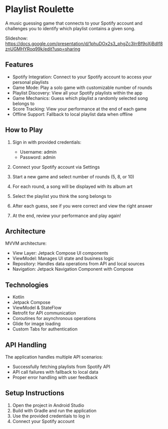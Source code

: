 # Playlist Roulette

A music guessing game that connects to your Spotify account and challenges you to identify which playlist contains a given song.

Slideshow: https://docs.google.com/presentation/d/1phuDOx2s3_phgZc3lrrBf9oXjBdIf8znUGMHYRoq99k/edit?usp=sharing

## Features

- Spotify Integration: Connect to your Spotify account to access your personal playlists
- Game Mode: Play a solo game with customizable number of rounds
- Playlist Discovery: View all your Spotify playlists within the app
- Game Mechanics: Guess which playlist a randomly selected song belongs to
- Score Tracking: View your performance at the end of each game
- Offline Support: Fallback to local playlist data when offline

## How to Play

1. Sign in with provided credentials:
   - Username: admin
   - Password: admin

2. Connect your Spotify account via Settings
3. Start a new game and select number of rounds (5, 8, or 10)
4. For each round, a song will be displayed with its album art
5. Select the playlist you think the song belongs to
6. After each guess, see if you were correct and view the right answer
7. At the end, review your performance and play again!

## Architecture

MVVM architecture:
- View Layer: Jetpack Compose UI components
- ViewModel: Manages UI state and business logic
- Repository: Handles data operations from API and local sources
- Navigation: Jetpack Navigation Component with Compose

## Technologies

- Kotlin
- Jetpack Compose
- ViewModel & StateFlow
- Retrofit for API communication
- Coroutines for asynchronous operations
- Glide for image loading
- Custom Tabs for authentication

## API Handling

The application handles multiple API scenarios:
- Successfully fetching playlists from Spotify API
- API call failures with fallback to local data
- Proper error handling with user feedback

## Setup Instructions

1. Open the project in Android Studio
2. Build with Gradle and run the application
3. Use the provided credentials to log in
4. Connect your Spotify account
